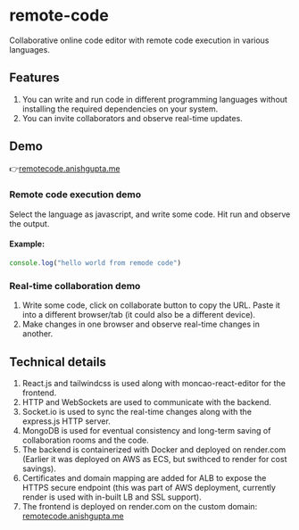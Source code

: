 # remote-code
Collaborative online code editor with remote code execution in various languages.

## Features
1. You can write and run code in different programming languages without installing the required dependencies on your system.
2. You can invite collaborators and observe real-time updates.

## Demo
  👉[remotecode.anishgupta.me](https://remotecode.anishgupta.me)
  ### Remote code execution demo
  Select the language as javascript, and write some code. Hit run and observe the output.
  #### **Example:**
  ```javascript
  console.log("hello world from remode code")
  ```

  ### Real-time collaboration demo
  1. Write some code, click on collaborate button to copy the URL. Paste it into a different browser/tab (it could also be a different device).
  2. Make changes in one browser and observe real-time changes in another.

## Technical details
1. React.js and tailwindcss is used along with moncao-react-editor for the frontend.
2. HTTP and WebSockets are used to communicate with the backend.
3. Socket.io is used to sync the real-time changes along with the express.js HTTP server.
4. MongoDB is used for eventual consistency and long-term saving of collaboration rooms and the code.
5. The backend is containerized with Docker and deployed on render.com (Earlier it was deployed on AWS as ECS, but swithced to render for cost savings).
6. Certificates and domain mapping are added for ALB to expose the HTTPS secure endpoint (this was part of AWS deployment, currently render is used with in-built LB and SSL support).
7. The frontend is deployed on render.com on the custom domain: [remotecode.anishgupta.me](https://remotecode.anishgupta.me)
